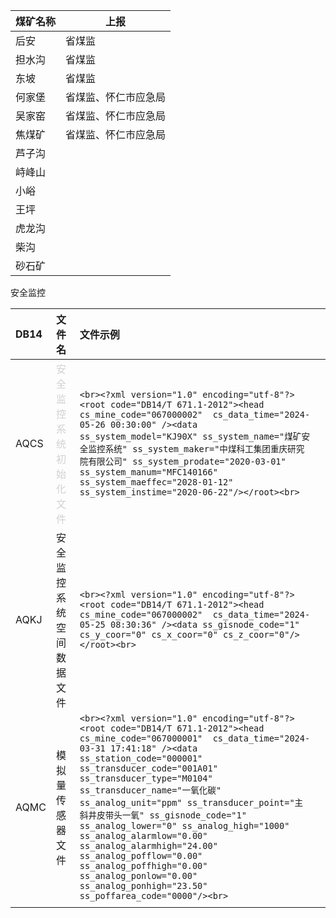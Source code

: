 
| 煤矿名称 | 上报         |
| ---- | ---------- |
| 后安   | 省煤监        |
| 担水沟  | 省煤监        |
| 东坡   | 省煤监        |
| 何家堡  | 省煤监、怀仁市应急局 |
| 吴家窑  | 省煤监、怀仁市应急局 |
| 焦煤矿  | 省煤监、怀仁市应急局 |
| 芦子沟  |            |
| 峙峰山  |            |
| 小峪   |            |
| 王坪   |            |
| 虎龙沟  |            |
| 柴沟   |            |
| 砂石矿  |            |

安全监控

| DB14 | 文件名                                                         | 文件示例                                                                                                                                                                                                                                                                                                                                                                                                                                                                                                                                                                           |     |
| :--- | :---------------------------------------------------------- | :----------------------------------------------------------------------------------------------------------------------------------------------------------------------------------------------------------------------------------------------------------------------------------------------------------------------------------------------------------------------------------------------------------------------------------------------------------------------------------------------------------------------------------------------------------------------------- | --- |
| AQCS | <span style="color: rgb(209, 209, 209);">安全监控系统初始化文件</span> | ```<br><?xml version="1.0" encoding="utf-8"?><root code="DB14/T 671.1-2012"><head cs_mine_code="067000002"  cs_data_time="2024-05-26 00:30:00" /><data ss_system_model="KJ90X" ss_system_name="煤矿安全监控系统" ss_system_maker="中煤科工集团重庆研究院有限公司" ss_system_prodate="2020-03-01" ss_system_manum="MFC140166" ss_system_maeffec="2028-01-12" ss_system_instime="2020-06-22"/></root><br>```                                                                                                                                                                                            |     |
| AQKJ | 安全监控系统空间数据文件                                                | ```<br><?xml version="1.0" encoding="utf-8"?><root code="DB14/T 671.1-2012"><head cs_mine_code="067000002"  cs_data_time="2024-05-25 08:30:36" /><data ss_gisnode_code="1" cs_y_coor="0" cs_x_coor="0" cs_z_coor="0"/></root><br>```                                                                                                                                                                                                                                                                                                                                           |     |
| AQMC | 模拟量传感器文件                                                    | ```<br><?xml version="1.0" encoding="utf-8"?><root code="DB14/T 671.1-2012"><head cs_mine_code="067000001"  cs_data_time="2024-03-31 17:41:18" /><data ss_station_code="000001" ss_transducer_code="001A01" ss_transducer_type="M0104" ss_transducer_name="一氧化碳" ss_analog_unit="ppm" ss_transducer_point="主斜井皮带头一氧" ss_gisnode_code="1" ss_analog_lower="0" ss_analog_high="1000" ss_analog_alarmlow="0.00" ss_analog_alarmhigh="24.00" ss_analog_pofflow="0.00" ss_analog_poffhigh="0.00" ss_analog_ponlow="0.00" ss_analog_ponhigh="23.50" ss_poffarea_code="0000"/><br>``` |     |
|      |                                                             |                                                                                                                                                                                                                                                                                                                                                                                                                                                                                                                                                                                |     |
